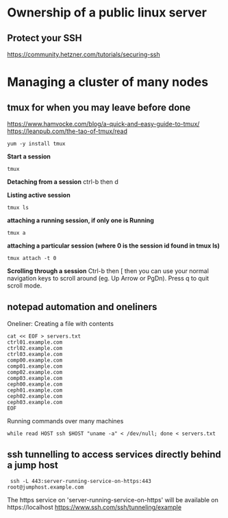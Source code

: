 # Ownership of a public linux server

## Protect your SSH
https://community.hetzner.com/tutorials/securing-ssh

# Managing a cluster of many nodes

## tmux for when you may leave before done
https://www.hamvocke.com/blog/a-quick-and-easy-guide-to-tmux/
https://leanpub.com/the-tao-of-tmux/read

```
yum -y install tmux
```

**Start a session**
```
tmux
```
**Detaching from a session**
ctrl-b then d

**Listing active session**
```
tmux ls
```

**attaching a running session, if only one is Running**
```
tmux a
```
**attaching a particular session (where 0 is the session id found in tmux ls)**
```
tmux attach -t 0
```

**Scrolling through a session**
Ctrl-b then [ then you can use your normal navigation keys to scroll around (eg. Up Arrow or PgDn). Press q to quit scroll mode.

## notepad automation and oneliners

Oneliner: Creating a file with contents
```
cat << EOF > servers.txt
ctrl01.example.com
ctrl02.example.com
ctrl03.example.com
comp00.example.com
comp01.example.com
comp02.example.com
comp03.example.com
ceph00.example.com
ceph01.example.com
ceph02.example.com
ceph03.example.com
EOF
```

Running commands over many machines
```
while read HOST ssh $HOST "uname -a" < /dev/null; done < servers.txt
```

## ssh tunnelling to access services directly behind a jump host

```
 ssh -L 443:server-running-service-on-https:443 root@jumphost.example.com
```
The https service on 'server-running-service-on-https' will be available on https://localhost
https://www.ssh.com/ssh/tunneling/example
